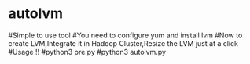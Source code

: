 # autolvm
#Simple to use tool 
#You need to configure yum and install lvm
#Now to create LVM,Integrate it in Hadoop Cluster,Resize the LVM just at a click 
#Usage !!
#python3 pre.py 
#python3 autolvm.py 
